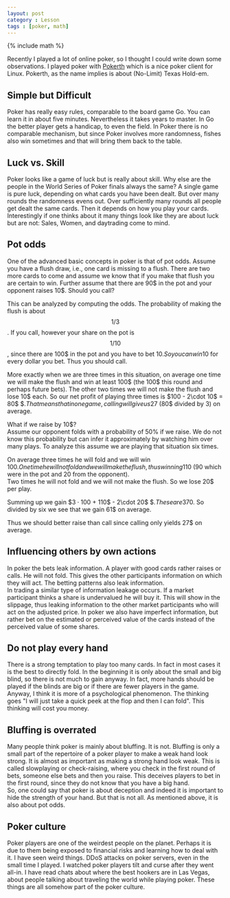 ```yaml
---
layout: post
category : Lesson
tags : [poker, math]
---
```


{% include math %}

Recently I played a lot of online poker, so I thought I could write down
some observations. I played poker with
[Pokerth](http://www.pokerth.net) which is a nice poker client for
Linux. Pokerth, as the name implies is about (No-Limit) Texas Hold-em.

## Simple but Difficult
Poker has really easy rules, comparable to the board game Go. You can
learn it in about five minutes.
Nevertheless it takes years to master. In Go the better player gets a
handicap, to even the field. In Poker there is no comparable
mechanism, but since Poker involves more randomness, fishes also win
sometimes and that will bring them back to the table.

## Luck vs. Skill
Poker looks like a game of luck but is really about skill. Why else
are the people in the World Series of Poker finals always the same? A
single game is pure luck, depending on what cards you have been dealt.
But over many rounds the randomness evens out. Over sufficiently many
rounds all people get dealt the same cards. Then it depends on how you
play your cards.    
Interestingly if one thinks about it many things look like they are
about luck but are not: Sales, Women, and daytrading come to mind.

## Pot odds
One of the advanced basic concepts in poker is that of pot odds.
Assume you have a flush draw, i.e., one card is missing to a flush.
There are two more cards to come and assume we know that if you make
that flush you are certain to win. Further assume that there are 90$ in
the pot and your opponent raises 10$. Should you call?

This can be analyzed by computing the odds. The probability of 
making the flush is about $$1/3$$. If you call, however your share
on the pot is $$1/10$$, since there are 100$ in the pot and you have
to bet 10$. So you can win 10$ for every dollar you bet.
Thus you should call.

More exactly when we are three times in this situation, on average one
time we will make the flush and win at least 100$ (the 100$ this round
and perhaps future bets). The other two times we will not make the
flush and lose 10$ each. So our net profit of playing three times is 
$$100$ - 2\cdot 10$ = 80$ $$. That means that in one game, calling will
give us 27$ (80$ divided by 3) on average.

What if we raise by 10$?    
Assume our opponent folds with a probability of 50% if we raise. We do
not know this probability but can infer it approximately by watching
him over many plays. To analyze this assume we are playing that
situation six times.

On average three times he will fold and we will win 100$.    
One time he will not fold and we will make the flush, thus winning 110$ (90 which were in the pot and 20 from the opponent).    
Two times he will not fold and we will not make the flush. So we lose 20$ per play.    

Summing up we gain $$3\cdot 100$ + 110$ - 2\cdot 20$ $$. These are 370$. So
divided by six we see that we gain 61$ on average.

Thus we should better raise than call since calling only yields 27$ on
average.

## Influencing others by own actions
In poker the bets leak information. A player with good cards rather
raises or calls. He will not fold. This gives the other participants
information on which they will act. The betting patterns also leak
information.    
In trading a similar type of information leakage occurs. If a market
participant thinks a share is undervalued he will buy it. This will
show in the slippage, thus leaking information to the other market
participants who will act on the adjusted price.
In poker we also have imperfect information, but rather bet on the
estimated or perceived value of the cards instead of the perceived
value of some shares.

## Do not play every hand
There is a strong temptation to play too many cards. In fact in most
cases it is the best to directly fold. In the beginning it is only
about the small and big blind, so there is not much to gain anyway. In
fact, more hands should be played if the blinds are big or if there
are fewer players in the game.
Anyway, I think it is more of a psychological phenomenon. The thinking
goes "I will just take a quick peek at the flop and then I can fold".
This thinking will cost you money.

## Bluffing is overrated
Many people think poker is mainly about bluffing. It is not. Bluffing
is only a small part of the repertoire of a poker player to make a
weak hand look strong. It is almost as important as making a strong
hand look weak. This is called slowplaying or check-raising, where you
check in the first round of bets, someone else bets and then you
raise. This deceives players to bet in the first round, since they do
not know that you have a big hand.  
So, one could say that poker is about deception and indeed it is
important to hide the strength of your hand. But that is not all. As
mentioned above, it is also about pot odds.

## Poker culture
Poker players are one of the weirdest people on the planet. Perhaps it
is due to them being exposed to financial risks and learning how to
deal with it.
I have seen weird things. DDoS attacks on poker servers, even in the
small time I played. I watched poker players tilt and curse after
they went all-in. I have read chats about where the best hookers are
in Las Vegas, about people talking about traveling the world
while playing poker. These things are all somehow part of the poker
culture.

